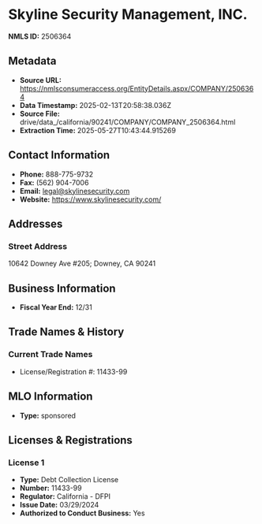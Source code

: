 # Skyline Security Management, INC.

**NMLS ID:** 2506364

## Metadata
- **Source URL:** https://nmlsconsumeraccess.org/EntityDetails.aspx/COMPANY/2506364
- **Data Timestamp:** 2025-02-13T20:58:38.036Z
- **Source File:** drive/data_/california/90241/COMPANY/COMPANY_2506364.html
- **Extraction Time:** 2025-05-27T10:43:44.915269

## Contact Information
- **Phone:** 888-775-9732
- **Fax:** (562) 904-7006
- **Email:** legal@skylinesecurity.com
- **Website:** https://www.skylinesecurity.com/

## Addresses
### Street Address
10642 Downey Ave #205; Downey, CA 90241

## Business Information
- **Fiscal Year End:** 12/31

## Trade Names & History
### Current Trade Names
- License/Registration #: 11433-99

## MLO Information
- **Type:** sponsored

## Licenses & Registrations

### License 1
- **Type:** Debt Collection License
- **Number:** 11433-99
- **Regulator:** California - DFPI
- **Issue Date:** 03/29/2024
- **Authorized to Conduct Business:** Yes
